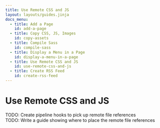 ```yaml
---
title: Use Remote CSS and JS
layout: layouts/guides.jinja
docs_menu:
  - title: Add a Page
    id: add-a-page
  - title: Copy CSS, JS, Images
    id: copy-assets
  - title: Compile Sass
    id: compile-sass
  - title: Display a Menu in a Page
    id: display-a-menu-in-a-page
  - title: Use Remote CSS and JS
    id: use-remote-css-and-js
  - title: Create RSS Feed
    id: create-rss-feed
---
```

# Use Remote CSS and JS
<div class="alert alert-danger" role="alert">
  TODO: Create pipeline hooks to pick up remote file references
</div>
<div class="alert alert-danger" role="alert">
  TODO: Write a guide showing where to place the remote file references
</div>